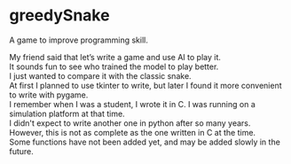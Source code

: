 # greedySnake
A game to improve programming skill.

My friend said that let’s write a game and use AI to play it.   
It sounds fun to see who trained the model to play better.   
I just wanted to compare it with the classic snake.   
At first I planned to use tkinter to write, but later I found it more convenient to write with pygame.   
I remember when I was a student, I wrote it in C. I was running on a simulation platform at that time.    
I didn't expect to write another one in python after so many years.   
However, this is not as complete as the one written in C at the time.   
Some functions have not been added yet, and may be added slowly in the future.  
